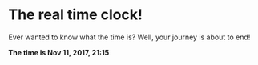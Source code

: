 # The real time clock!

Ever wanted to know what the time is? Well, your journey is about to end!

**The time is Nov 11, 2017, 21:15**